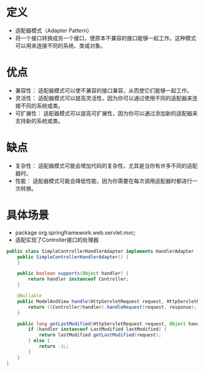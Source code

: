 # 定义
+ 适配器模式（Adapter Pattern）
+ 将一个接口转换成另一个接口，使原本不兼容的接口能够一起工作。这种模式可以用来连接不同的系统、类或对象。

# 优点
+ 兼容性： 适配器模式可以使不兼容的接口兼容，从而使它们能够一起工作。
+ 灵活性： 适配器模式可以提高灵活性，因为你可以通过使用不同的适配器来连接不同的系统或类。
+ 可扩展性： 适配器模式可以提高可扩展性，因为你可以通过添加新的适配器来支持新的系统或类。

# 缺点
+ 复杂性： 适配器模式可能会增加代码的复杂性，尤其是当你有许多不同的适配器时。
+ 性能： 适配器模式可能会降低性能，因为你需要在每次调用适配器时都进行一次转换。

# 具体场景
+ package org.springframework.web.servlet.mvc;
+ 适配实现了Controller接口的处理器
```java
public class SimpleControllerHandlerAdapter implements HandlerAdapter {
    public SimpleControllerHandlerAdapter() {
    }

    public boolean supports(Object handler) {
        return handler instanceof Controller;
    }

    @Nullable
    public ModelAndView handle(HttpServletRequest request, HttpServletResponse response, Object handler) throws Exception {
        return ((Controller)handler).handleRequest(request, response);
    }

    public long getLastModified(HttpServletRequest request, Object handler) {
        if (handler instanceof LastModified lastModified) {
            return lastModified.getLastModified(request);
        } else {
            return -1L;
        }
    }
}
```